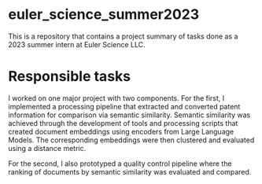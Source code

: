 # euler_science_summer2023
This is a repository that contains a project summary of tasks done as a 2023 summer intern at Euler Science LLC. 

# Responsible tasks

I worked on one major project with two components. 
For the first, I implemented a processing pipeline that extracted and converted patent information for comparison via semantic similarity. 
Semantic similarity was achieved through the development of tools and processing scripts that created document embeddings using  encoders from Large Language Models. 
The corresponding embeddings were then clustered and evaluated using a distance metric. 

For the second, I also prototyped a quality  control pipeline where the ranking of documents by semantic similarity was evaluated and compared.
